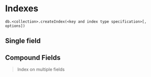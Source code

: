 # Indexes

```mongo
db.<collection>.createIndex(<key and index type specification>[, options])
```

## Single field


## Compound Fields

> Index on multiple fields